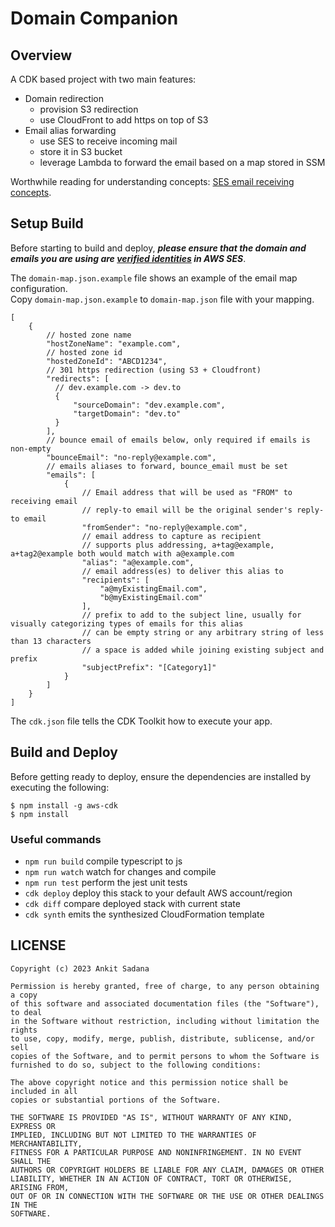 # Domain Companion

## Overview

A CDK based project with two main features:
* Domain redirection
  * provision S3 redirection
  * use CloudFront to add https on top of S3
* Email alias forwarding
  * use SES to receive incoming mail
  * store it in S3 bucket
  * leverage Lambda to forward the email based on a map stored in SSM

Worthwhile reading for understanding concepts: [SES email receiving concepts].

<!-- INSERT ARCHITECTURE DIAGRAM -->

## Setup Build

Before starting to build and deploy, ***please ensure that the domain and emails you are using are [verified identities] in AWS SES***.

The `domain-map.json.example` file shows an example of the email map configuration.
<br>Copy `domain-map.json.example` to `domain-map.json` file with your mapping.

```json5
[
    {
        // hosted zone name
        "hostZoneName": "example.com",
        // hosted zone id
        "hostedZoneId": "ABCD1234",
        // 301 https redirection (using S3 + Cloudfront)
        "redirects": [
          // dev.example.com -> dev.to
          {
              "sourceDomain": "dev.example.com",
              "targetDomain": "dev.to"
          }
        ],
        // bounce email of emails below, only required if emails is non-empty
        "bounceEmail": "no-reply@example.com",
        // emails aliases to forward, bounce_email must be set
        "emails": [
            {
                // Email address that will be used as "FROM" to receiving email
                // reply-to email will be the original sender's reply-to email
                "fromSender": "no-reply@example.com",
                // email address to capture as recipient
                // supports plus addressing, a+tag@example, a+tag2@example both would match with a@example.com
                "alias": "a@example.com",
                // email address(es) to deliver this alias to
                "recipients": [
                    "a@myExistingEmail.com",
                    "b@myExistingEmail.com"
                ],
                // prefix to add to the subject line, usually for visually categorizing types of emails for this alias
                // can be empty string or any arbitrary string of less than 13 characters
                // a space is added while joining existing subject and prefix
                "subjectPrefix": "[Category1]"
            }
        ]
    }
]
```

The `cdk.json` file tells the CDK Toolkit how to execute your app.

## Build and Deploy

Before getting ready to deploy, ensure the dependencies are installed by executing the following:

```
$ npm install -g aws-cdk
$ npm install
```

### Useful commands

* `npm run build`   compile typescript to js
* `npm run watch`   watch for changes and compile
* `npm run test`    perform the jest unit tests
* `cdk deploy`      deploy this stack to your default AWS account/region
* `cdk diff`        compare deployed stack with current state
* `cdk synth`       emits the synthesized CloudFormation template

## LICENSE

```
Copyright (c) 2023 Ankit Sadana

Permission is hereby granted, free of charge, to any person obtaining a copy
of this software and associated documentation files (the "Software"), to deal
in the Software without restriction, including without limitation the rights
to use, copy, modify, merge, publish, distribute, sublicense, and/or sell
copies of the Software, and to permit persons to whom the Software is
furnished to do so, subject to the following conditions:

The above copyright notice and this permission notice shall be included in all
copies or substantial portions of the Software.

THE SOFTWARE IS PROVIDED "AS IS", WITHOUT WARRANTY OF ANY KIND, EXPRESS OR
IMPLIED, INCLUDING BUT NOT LIMITED TO THE WARRANTIES OF MERCHANTABILITY,
FITNESS FOR A PARTICULAR PURPOSE AND NONINFRINGEMENT. IN NO EVENT SHALL THE
AUTHORS OR COPYRIGHT HOLDERS BE LIABLE FOR ANY CLAIM, DAMAGES OR OTHER
LIABILITY, WHETHER IN AN ACTION OF CONTRACT, TORT OR OTHERWISE, ARISING FROM,
OUT OF OR IN CONNECTION WITH THE SOFTWARE OR THE USE OR OTHER DEALINGS IN THE
SOFTWARE.
```

[SES email receiving concepts]: <https://docs.aws.amazon.com/ses/latest/dg/receiving-email-concepts.html>
[verified identities]: <https://docs.aws.amazon.com/ses/latest/dg/creating-identities.html>
